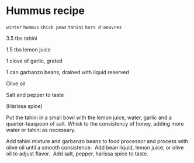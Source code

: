 # Hummus recipe

`winter` `hummus` `chick peas` `tahini` `hors d'oeuvres`

3.5 tbs tahini

1.5 tbs lemon juice

1 clove of garlic, grated

1 can garbanzo beans, drained with liquid reserved

Olive oil

Salt and pepper to taste

\(Harissa spice\)

Put the tahini in a small bowl with the lemon juice, water, garlic and a quarter\-teaspoon of salt. Whisk to the consistency of honey, adding more water or tahini as necessary.

Add tahini mixture and garbanzo beans to food processor and process with olive oil until a smooth consistence.  Add bean liquid, lemon juice, or olive oil to adjust flavor.  Add salt, pepper, harissa spice to taste.

